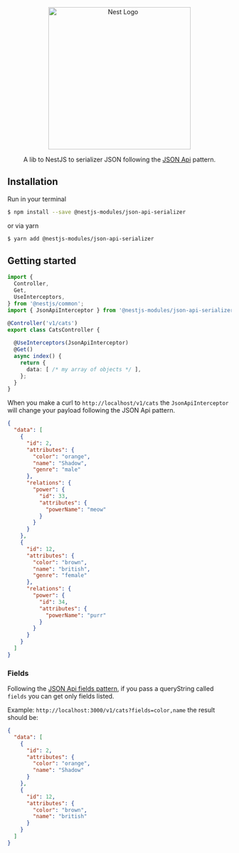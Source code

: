 <p align="center">
  <a href="http://nestjs.com/" target="blank">
    <img src="https://nestjs.com/img/logo_text.svg" width="320" alt="Nest Logo" />
  </a>
</p>

<p align="center">
  A lib to NestJS to serializer JSON following the <a href="https://jsonapi.org/">JSON Api</a> pattern.
</p>

## Installation

Run in your terminal

```bash
$ npm install --save @nestjs-modules/json-api-serializer
```

or via yarn

```bash
$ yarn add @nestjs-modules/json-api-serializer
```

## Getting started

```ts
import {
  Controller,
  Get,
  UseInterceptors,
} from '@nestjs/common';
import { JsonApiInterceptor } from '@nestjs-modules/json-api-serializer';

@Controller('v1/cats')
export class CatsController {
  
  @UseInterceptors(JsonApiInterceptor)
  @Get()
  async index() {
    return {
      data: [ /* my array of objects */ ],
    };
  }
}
```

When you make a curl to `http://localhost/v1/cats` the `JsonApiInterceptor` will change your payload following the JSON Api pattern.

```json
{
  "data": [
    {
      "id": 2,
      "attributes": {
        "color": "orange",
        "name": "Shadow",
        "genre": "male"
      },
      "relations": {
        "power": {
          "id": 33,
          "attributes": {
            "powerName": "meow"
          }
        }
      }
    },
    {
      "id": 12,
      "attributes": {
        "color": "brown",
        "name": "british",
        "genre": "female"
      },
      "relations": {
        "power": {
          "id": 34,
          "attributes": {
            "powerName": "purr"
          }
        }
      }
    }
  ]
}
```

### Fields

Following the [JSON Api fields pattern](https://jsonapi.org/format/#document-resource-object-fields), if you pass a queryString called `fields` you can get only fields listed.

Example: `http://localhost:3000/v1/cats?fields=color,name` the result should be:

```json
{
  "data": [
    {
      "id": 2,
      "attributes": {
        "color": "orange",
        "name": "Shadow"
      }
    },
    {
      "id": 12,
      "attributes": {
        "color": "brown",
        "name": "british"
      }
    }
  ]
}
```
